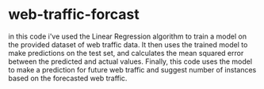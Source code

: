 # web-traffic-forcast

in this code i've used the Linear Regression algorithm to train a model on the provided dataset of web traffic data. It then uses the trained model to make predictions on the test set, and calculates the mean squared error between the predicted and actual values. Finally, this code uses the model to make a prediction for future web traffic and suggest number of instances based on the forecasted web traffic.
